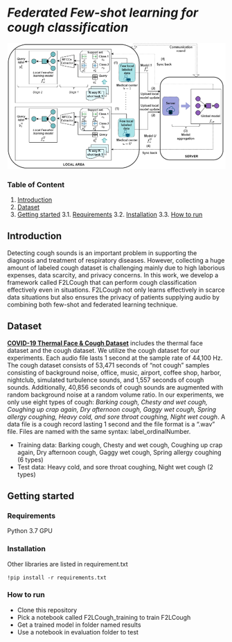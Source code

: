 # _Federated Few-shot learning for cough classification_
![F2LCough workflow](https://github.com/ngandh/F2LCough/blob/main/figures/F2LCough_workflow.png?raw=true "F2LCough workflow")
### Table of Content
1. [Introduction](https://github.com/ngandh/F2LCough#Introduction)
2. [Dataset](https://github.com/ngandh/F2LCough#Data)
3. [Getting started](https://github.com/ngandh/F2LCough#Getting-started)
3.1. [Requirements](https://github.com/ngandh/F2LCough#Requirements)
3.2. [Installation](https://github.com/ngandh/F2LCough#Installation)
3.3. [How to run](https://github.com/ngandh/F2LCough#How-to-run)

## Introduction
Detecting cough sounds is an important problem in supporting the diagnosis and treatment of respiratory diseases.  However, collecting a huge amount of labeled cough dataset is challenging mainly due to high laborious expenses, data scarcity, and privacy concerns. In this work, we develop a framework called F2LCough that can perform cough classification effectively even in situations. F2LCough not only learns effectively in scarce data situations but also ensures the privacy of patients supplying audio by combining both few-shot and federated learning technique.

## Dataset

[**COVID-19 Thermal Face \& Cough Dataset**](https://zenodo.org/record/4739682#.Y1LK13ZBxPY) includes the thermal face dataset and the cough dataset. We utilize the cough dataset for our experiments. Each audio file lasts 1 second at the sample rate of 44,100 Hz. The cough dataset consists of  53,471 seconds of “not cough” samples consisting of background noise, office, music, airport, coffee shop, harbor, nightclub, simulated turbulence sounds, and 1,557 seconds of cough sounds. Additionally, 40,856 seconds of cough sounds are augmented with random background noise at a random volume ratio. In our experiments, we only use eight types of cough: _Barking cough, Chesty and wet cough, Coughing up crap again, Dry afternoon cough, Gaggy wet cough, Spring allergy coughing, Heavy cold, and sore throat coughing, Night wet cough_. A data file is a cough record lasting 1 second and the file format is a “.wav” file. Files are named with the same syntax: label_ordinalNumber. 
- Training data: Barking cough, Chesty and wet cough, Coughing up crap again, Dry afternoon cough, Gaggy wet cough, Spring allergy coughing (6 types)
- Test data: Heavy cold, and sore throat coughing, Night wet cough (2 types)

## Getting started
### Requirements
Python 3.7
GPU
### Installation
Other libraries are listed in requirement.txt
```
!pip install -r requirements.txt
```
### How to run
- Clone this repository
- Pick a notebook called F2LCough_training to train F2LCough
- Get a trained model in folder named results 
- Use a notebook in evaluation folder to test

